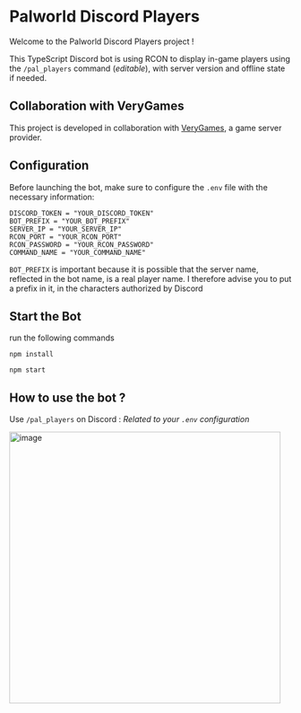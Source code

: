 # Palworld Discord Players

Welcome to the Palworld Discord Players project ! 

This TypeScript Discord bot is using RCON to display in-game players using the `/pal_players` command (*editable*), with server version and offline state if needed.

## Collaboration with VeryGames

This project is developed in collaboration with [VeryGames](https://verygames.net), a game server provider.

## Configuration

Before launching the bot, make sure to configure the `.env` file with the necessary information:

```env
DISCORD_TOKEN = "YOUR_DISCORD_TOKEN"
BOT_PREFIX = "YOUR_BOT_PREFIX"
SERVER_IP = "YOUR_SERVER_IP"
RCON_PORT = "YOUR_RCON_PORT"
RCON_PASSWORD = "YOUR_RCON_PASSWORD"
COMMAND_NAME = "YOUR_COMMAND_NAME"
```

`BOT_PREFIX` is important because it is possible that the server name, reflected in the bot name, is a real player name.
I therefore advise you to put a prefix in it, in the characters authorized by Discord

## Start the Bot

run the following commands

`npm install`

`npm start`

## How to use the bot ?
Use `/pal_players` on Discord : *Related to your `.env` configuration*

<img width="484" alt="image" src="https://github.com/Salvatore-Als/palworld-discord-players/assets/58212852/61d5d2df-5c16-4c54-8427-f48a974479cd">

